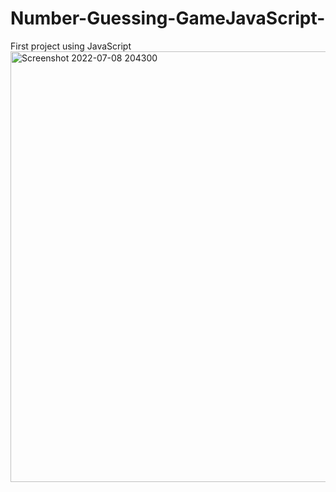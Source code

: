 # Number-Guessing-GameJavaScript-
First project using JavaScript
<img width="689" alt="Screenshot 2022-07-08 204300" src="https://user-images.githubusercontent.com/52817694/178043468-c0d20f44-b10d-4643-b348-c5e0e5e88230.png">
